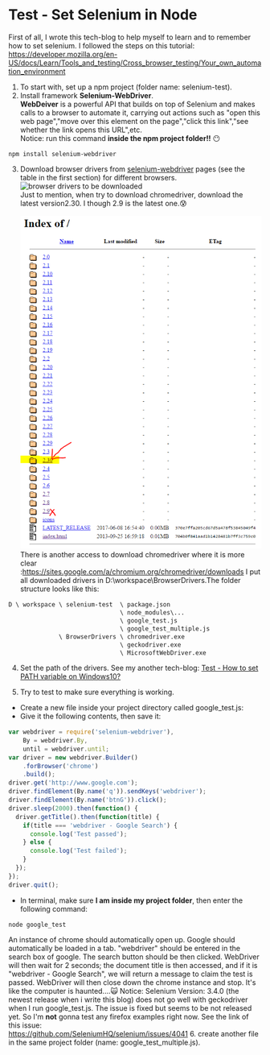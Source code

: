 # Test - Set Selenium in Node

First of all, I wrote this tech-blog to help myself to learn and to remember how to set selenium. I followed the steps on this tutorial:<br> https://developer.mozilla.org/en-US/docs/Learn/Tools_and_testing/Cross_browser_testing/Your_own_automation_environment

1. To start with, set up a npm project (folder name: selenium-test).
2. Install framework **Selenium-WebDriver**.
   <br>**WebDeiver** is a powerful API that builds on top of Selenium and makes calls to a browser to automate it, carrying out actions such as "open this web page","move over this element on the page","click this link","see whether the link opens this URL",etc.
   <br>Notice: run this command **inside the npm project folder!!** :no_mouth:
```
npm install selenium-webdriver
```
3. Download browser drivers from [selenium-webdriver](https://www.npmjs.com/package/selenium-webdriver) pages (see the table in the first section) for different browsers.<br>
 ![browser drivers to be downloaded](pics/browserdrivers.PNG)<br>
 Just to mention, when try to download chromedriver, download the latest version2.30. I though 2.9 is the latest one.:cold_sweat:<br>
  ![download the latest version of chromedriver](pics/chromedriver.PNG)
 There is another access to download chromedriver where it is more clear :https://sites.google.com/a/chromium.org/chromedriver/downloads
  I put all downloaded drivers in D:\workspace\BrowserDrivers.The folder structure looks like this:<br>
```
D \ workspace \ selenium-test  \ package.json
                               \ node_modules\...
                               \ google_test.js
                               \ google_test_multiple.js
              \ BrowserDrivers \ chromedriver.exe
                               \ geckodriver.exe
                               \ MicrosoftWebDriver.exe
```

4. Set the path of the drivers. See my another tech-blog: [Test - How to set PATH variable on Windows10?](https://github.com/Yiqiuuuuuu/tech-blog/blob/master/Test%20-%20Set%20PATH%20variable.md)<br>

5. Try to test to make sure everything is working.
  * Create a new file inside your project directory called google_test.js:
  * Give it the following contents, then save it:
  ```javascript
  var webdriver = require('selenium-webdriver'),
      By = webdriver.By,
      until = webdriver.until;
  var driver = new webdriver.Builder()
      .forBrowser('chrome')
      .build();
  driver.get('http://www.google.com');
  driver.findElement(By.name('q')).sendKeys('webdriver');
  driver.findElement(By.name('btnG')).click();
  driver.sleep(2000).then(function() {
    driver.getTitle().then(function(title) {
      if(title === 'webdriver - Google Search') {
        console.log('Test passed');
      } else {
        console.log('Test failed');
      }
    });
  });
  driver.quit();
  ```
  * In terminal, make sure **I am inside my project folder**, then enter the following command:
```
node google_test
```
An instance of chrome should automatically open up. Google should automatically be loaded in a tab.
"webdriver" should be entered in the search box of google.  The search button should be then clicked.
WebDriver will then wait for 2 seconds; the document title is then accessed, and if it is "webdriver - Google Search", we will return a message to claim the test is passed. WebDriver will then close down the chrome instance and stop.
It's like the computer is haunted....:scream_cat:
Notice: Selenium Version: 3.4.0 (the newest release when i write this blog) does not go well with geckodriver when I run google_test.js.
The issue is fixed but seems to be not released yet. So I'm **not** gonna test any firefox examples right now. See the link of this issue:<br>https://github.com/SeleniumHQ/selenium/issues/4041
6. create another file in the same project folder (name: google_test_multiple.js).
